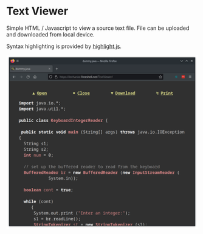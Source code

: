 # Text Viewer

Simple HTML / Javascript to view a source text file. File can be uploaded and downloaded from local device.

Syntax highlighting is provided by [highlight.js](https://highlightjs.org/).

![Screenshot](https://raw.githubusercontent.com/macsplit/TextViewer/main/Screenshot_20221025_171840.png)
